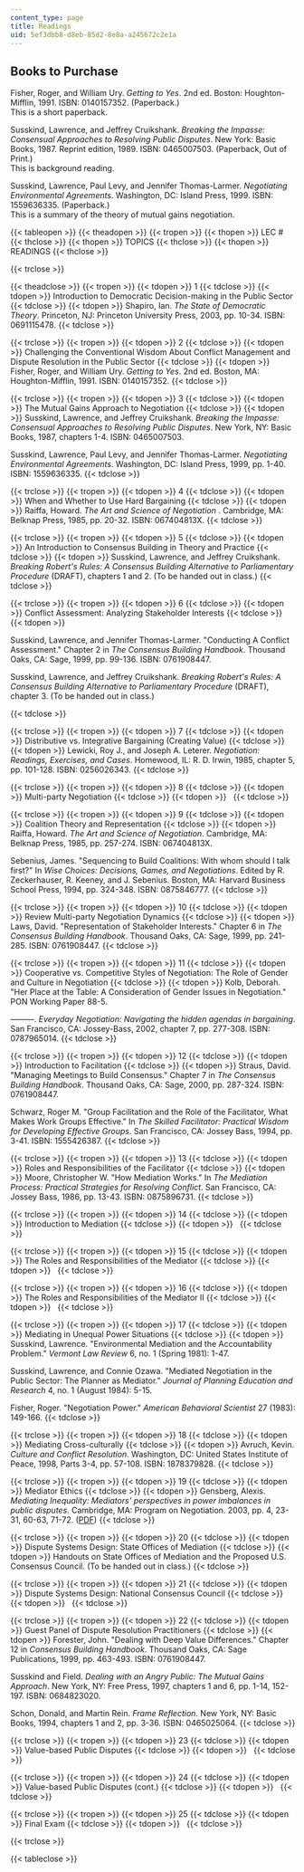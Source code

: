 ```yaml
---
content_type: page
title: Readings
uid: 5ef3dbb8-d8eb-85d2-8e8a-a245672c2e1a
---
```


Books to Purchase
-----------------

Fisher, Roger, and William Ury. _Getting to Yes_. 2nd ed. Boston: Houghton-Mifflin, 1991. ISBN: 0140157352. (Paperback.)  
This is a short paperback.

Susskind, Lawrence, and Jeffrey Cruikshank. _Breaking the Impasse: Consensual Approaches to Resolving Public Disputes_. New York: Basic Books, 1987. Reprint edition, 1989. ISBN: 0465007503. (Paperback, Out of Print.)  
This is background reading.

Susskind, Lawrence, Paul Levy, and Jennifer Thomas-Larmer. _Negotiating Environmental Agreements_. Washington, DC: Island Press, 1999. ISBN: 1559636335. (Paperback.)  
This is a summary of the theory of mutual gains negotiation.

{{< tableopen >}}
{{< theadopen >}}
{{< tropen >}}
{{< thopen >}}
LEC #
{{< thclose >}}
{{< thopen >}}
TOPICS
{{< thclose >}}
{{< thopen >}}
READINGS
{{< thclose >}}

{{< trclose >}}

{{< theadclose >}}
{{< tropen >}}
{{< tdopen >}}
1
{{< tdclose >}}
{{< tdopen >}}
Introduction to Democratic Decision-making in the Public Sector
{{< tdclose >}}
{{< tdopen >}}
Shapiro, Ian. _The State of Democratic Theory_. Princeton, NJ: Princeton University Press, 2003, pp. 10-34. ISBN: 0691115478.
{{< tdclose >}}

{{< trclose >}}
{{< tropen >}}
{{< tdopen >}}
2
{{< tdclose >}}
{{< tdopen >}}
Challenging the Conventional Wisdom About Conflict Management and Dispute Resolution in the Public Sector
{{< tdclose >}}
{{< tdopen >}}
Fisher, Roger, and William Ury. _Getting to Yes_. 2nd ed. Boston, MA: Houghton-Mifflin, 1991. ISBN: 0140157352.
{{< tdclose >}}

{{< trclose >}}
{{< tropen >}}
{{< tdopen >}}
3
{{< tdclose >}}
{{< tdopen >}}
The Mutual Gains Approach to Negotiation
{{< tdclose >}}
{{< tdopen >}}
Susskind, Lawrence, and Jeffrey Cruikshank. _Breaking the Impasse: Consensual Approaches to Resolving Public Disputes_. New York, NY: Basic Books, 1987, chapters 1-4. ISBN: 0465007503.  
  
Susskind, Lawrence, Paul Levy, and Jennifer Thomas-Larmer. _Negotiating Environmental Agreements_. Washington, DC: Island Press, 1999, pp. 1-40. ISBN: 1559636335.
{{< tdclose >}}

{{< trclose >}}
{{< tropen >}}
{{< tdopen >}}
4
{{< tdclose >}}
{{< tdopen >}}
When and Whether to Use Hard Bargaining
{{< tdclose >}}
{{< tdopen >}}
Raiffa, Howard. _The Art and Science of Negotiation_ . Cambridge, MA: Belknap Press, 1985, pp. 20-32. ISBN: 067404813X.
{{< tdclose >}}

{{< trclose >}}
{{< tropen >}}
{{< tdopen >}}
5
{{< tdclose >}}
{{< tdopen >}}
An Introduction to Consensus Building in Theory and Practice
{{< tdclose >}}
{{< tdopen >}}
Susskind, Lawrence, and Jeffrey Cruikshank. _Breaking Robert's Rules: A Consensus Building Alternative to Parliamentary Procedure_ (DRAFT), chapters 1 and 2. (To be handed out in class.)
{{< tdclose >}}

{{< trclose >}}
{{< tropen >}}
{{< tdopen >}}
6
{{< tdclose >}}
{{< tdopen >}}
Conflict Assessment: Analyzing Stakeholder Interests
{{< tdclose >}}
{{< tdopen >}}


Susskind, Lawrence, and Jennifer Thomas-Larmer. "Conducting A Conflict Assessment." Chapter 2 in _The Consensus Building Handbook_. Thousand Oaks, CA: Sage, 1999, pp. 99-136. ISBN: 0761908447.  
  
Susskind, Lawrence, and Jeffrey Cruikshank. _Breaking Robert's Rules: A Consensus Building Alternative to Parliamentary Procedure_ (DRAFT), chapter 3. (To be handed out in class.)


{{< tdclose >}}

{{< trclose >}}
{{< tropen >}}
{{< tdopen >}}
7
{{< tdclose >}}
{{< tdopen >}}
Distributive vs. Integrative Bargaining (Creating Value)
{{< tdclose >}}
{{< tdopen >}}
Lewicki, Roy J., and Joseph A. Leterer. _Negotiation: Readings, Exercises, and Cases_. Homewood, IL: R. D. Irwin, 1985, chapter 5, pp. 101-128. ISBN: 0256026343.
{{< tdclose >}}

{{< trclose >}}
{{< tropen >}}
{{< tdopen >}}
8
{{< tdclose >}}
{{< tdopen >}}
Multi-party Negotiation
{{< tdclose >}}
{{< tdopen >}}
 
{{< tdclose >}}

{{< trclose >}}
{{< tropen >}}
{{< tdopen >}}
9
{{< tdclose >}}
{{< tdopen >}}
Coalition Theory and Representation
{{< tdclose >}}
{{< tdopen >}}
Raiffa, Howard. _The Art and Science of Negotiation_. Cambridge, MA: Belknap Press, 1985, pp. 257-274. ISBN: 067404813X.  
  
Sebenius, James. "Sequencing to Build Coalitions: With whom should I talk first?" In _Wise Choices: Decisions, Games, and Negotiations_. Edited by R. Zeckerhauser, R. Keeney, and J. Sebenius. Boston, MA: Harvard Business School Press, 1994, pp. 324-348. ISBN: 0875846777.
{{< tdclose >}}

{{< trclose >}}
{{< tropen >}}
{{< tdopen >}}
10
{{< tdclose >}}
{{< tdopen >}}
Review Multi-party Negotiation Dynamics
{{< tdclose >}}
{{< tdopen >}}
Laws, David. "Representation of Stakeholder Interests." Chapter 6 in _The Consensus Building Handbook_. Thousand Oaks, CA: Sage, 1999, pp. 241-285. ISBN: 0761908447.
{{< tdclose >}}

{{< trclose >}}
{{< tropen >}}
{{< tdopen >}}
11
{{< tdclose >}}
{{< tdopen >}}
Cooperative vs. Competitive Styles of Negotiation: The Role of Gender and Culture in Negotiation
{{< tdclose >}}
{{< tdopen >}}
Kolb, Deborah. "Her Place at the Table: A Consideration of Gender Issues in Negotiation." PON Working Paper 88-5.  
  
———. _Everyday Negotiation: Navigating the hidden agendas in bargaining_. San Francisco, CA: Jossey-Bass, 2002, chapter 7, pp. 277-308. ISBN: 0787965014.
{{< tdclose >}}

{{< trclose >}}
{{< tropen >}}
{{< tdopen >}}
12
{{< tdclose >}}
{{< tdopen >}}
Introduction to Facilitation
{{< tdclose >}}
{{< tdopen >}}
Straus, David. "Managing Meetings to Build Consensus." Chapter 7 in _The Consensus Building Handbook_. Thousand Oaks, CA: Sage, 2000, pp. 287-324. ISBN: 0761908447.  
  
Schwarz, Roger M. "Group Facilitation and the Role of the Facilitator, What Makes Work Groups Effective." In _The Skilled Facilitator: Practical Wisdom for Developing Effective Groups_. San Francisco, CA: Jossey Bass, 1994, pp. 3-41. ISBN: 1555426387.
{{< tdclose >}}

{{< trclose >}}
{{< tropen >}}
{{< tdopen >}}
13
{{< tdclose >}}
{{< tdopen >}}
Roles and Responsibilities of the Facilitator
{{< tdclose >}}
{{< tdopen >}}
Moore, Christopher W. "How Mediation Works." In _The Mediation Process: Practical Strategies for Resolving Conflict_. San Francisco, CA: Jossey Bass, 1986, pp. 13-43. ISBN: 0875896731.
{{< tdclose >}}

{{< trclose >}}
{{< tropen >}}
{{< tdopen >}}
14
{{< tdclose >}}
{{< tdopen >}}
Introduction to Mediation
{{< tdclose >}}
{{< tdopen >}}
 
{{< tdclose >}}

{{< trclose >}}
{{< tropen >}}
{{< tdopen >}}
15
{{< tdclose >}}
{{< tdopen >}}
The Roles and Responsibilities of the Mediator
{{< tdclose >}}
{{< tdopen >}}
 
{{< tdclose >}}

{{< trclose >}}
{{< tropen >}}
{{< tdopen >}}
16
{{< tdclose >}}
{{< tdopen >}}
The Roles and Responsibilities of the Mediator II
{{< tdclose >}}
{{< tdopen >}}
 
{{< tdclose >}}

{{< trclose >}}
{{< tropen >}}
{{< tdopen >}}
17
{{< tdclose >}}
{{< tdopen >}}
Mediating in Unequal Power Situations
{{< tdclose >}}
{{< tdopen >}}
Susskind, Lawrence. "Environmental Mediation and the Accountability Problem." _Vermont_ _Law Review_ 6, no. 1 (Spring 1981): 1-47.  
  
Susskind, Lawrence, and Connie Ozawa. "Mediated Negotiation in the Public Sector: The Planner as Mediator." _Journal of Planning Education and Research_ 4, no. 1 (August 1984): 5-15.  
  
Fisher, Roger. "Negotiation Power." _American Behavioral Scientist_ 27 (1983): 149-166.
{{< tdclose >}}

{{< trclose >}}
{{< tropen >}}
{{< tdopen >}}
18
{{< tdclose >}}
{{< tdopen >}}
Mediating Cross-culturally
{{< tdclose >}}
{{< tdopen >}}
Avruch, Kevin. _Culture and Conflict Resolution_. Washington, DC: United States Institute of Peace, 1998, Parts 3-4, pp. 57-108. ISBN: 1878379828.
{{< tdclose >}}

{{< trclose >}}
{{< tropen >}}
{{< tdopen >}}
19
{{< tdclose >}}
{{< tdopen >}}
Mediator Ethics
{{< tdclose >}}
{{< tdopen >}}
Gensberg, Alexis. _Mediating Inequality: Mediators' perspectives in power imbalances in public disputes_. Cambridge, MA: Program on Negotiation. 2003, pp. 4, 23-31, 60-63, 71-72. ([PDF](https://dspace.mit.edu/handle/1721.1/66400))
{{< tdclose >}}

{{< trclose >}}
{{< tropen >}}
{{< tdopen >}}
20
{{< tdclose >}}
{{< tdopen >}}
Dispute Systems Design: State Offices of Mediation
{{< tdclose >}}
{{< tdopen >}}
Handouts on State Offices of Mediation and the Proposed U.S. Consensus Council. (To be handed out in class.)
{{< tdclose >}}

{{< trclose >}}
{{< tropen >}}
{{< tdopen >}}
21
{{< tdclose >}}
{{< tdopen >}}
Dispute Systems Design: National Consensus Council
{{< tdclose >}}
{{< tdopen >}}
 
{{< tdclose >}}

{{< trclose >}}
{{< tropen >}}
{{< tdopen >}}
22
{{< tdclose >}}
{{< tdopen >}}
Guest Panel of Dispute Resolution Practitioners
{{< tdclose >}}
{{< tdopen >}}
Forester, John. "Dealing with Deep Value Differences." Chapter 12 in _Consensus Building Handbook_. Thousand Oaks, CA: Sage Publications, 1999, pp. 463-493. ISBN: 0761908447.  
  
Susskind and Field. _Dealing with an Angry Public: The Mutual Gains Approach_. New York, NY: Free Press, 1997, chapters 1 and 6, pp. 1-14, 152-197. ISBN: 0684823020.  
  
Schon, Donald, and Martin Rein. _Frame Reflection_. New York, NY: Basic Books, 1994, chapters 1 and 2, pp. 3-36. ISBN: 0465025064.
{{< tdclose >}}

{{< trclose >}}
{{< tropen >}}
{{< tdopen >}}
23
{{< tdclose >}}
{{< tdopen >}}
Value-based Public Disputes
{{< tdclose >}}
{{< tdopen >}}
 
{{< tdclose >}}

{{< trclose >}}
{{< tropen >}}
{{< tdopen >}}
24
{{< tdclose >}}
{{< tdopen >}}
Value-based Public Disputes (cont.)
{{< tdclose >}}
{{< tdopen >}}
 
{{< tdclose >}}

{{< trclose >}}
{{< tropen >}}
{{< tdopen >}}
25
{{< tdclose >}}
{{< tdopen >}}
Final Exam
{{< tdclose >}}
{{< tdopen >}}
 
{{< tdclose >}}

{{< trclose >}}

{{< tableclose >}}